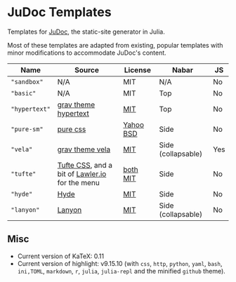 # JuDoc Templates

Templates for [JuDoc](https://github.com/tlienart/JuDoc.jl), the static-site generator in Julia.

Most of these templates are adapted from existing, popular templates with minor modifications to accommodate JuDoc's content.

| Name | Source | License | Nabar | JS  |
| ---- | ------ | ------- | ----- | --- |
| `"sandbox"`  | N/A    | MIT     | N/A | No |
| `"basic"`  | N/A    | MIT     | Top | No |
| `"hypertext"` | [grav theme hypertext](https://github.com/artofthesmart/hypertext) | [MIT](https://github.com/artofthesmart/hypertext/blob/master/LICENSE) | Top | No |
| `"pure-sm"` | [pure css](https://purecss.io/layouts/side-menu/) | [Yahoo BSD](https://github.com/pure-css/pure-site/blob/master/LICENSE.md) | Side | No |
| `"vela"` | [grav theme vela](https://github.com/danzinger/grav-theme-vela) | [MIT](https://github.com/danzinger/grav-theme-vela/blob/develop/LICENSE) | Side (collapsable) | Yes |
| `"tufte"` | [Tufte CSS](https://github.com/edwardtufte/tufte-css), and a bit of [Lawler.io](https://github.com/Eiriksmal/lawler-dot-io) for the menu | [both](https://github.com/edwardtufte/tufte-css/blob/gh-pages/LICENSE)  [MIT](https://github.com/Eiriksmal/lawler-dot-io/blob/main/license.md) | Side | No |
| `"hyde"` | [Hyde](https://github.com/poole/hyde) | [MIT](https://github.com/poole/hyde/blob/master/LICENSE.md) | Side | No |
| `"lanyon"` | [Lanyon](https://github.com/poole/lanyon) | [MIT](https://github.com/poole/lanyon/blob/master/LICENSE.md) | Side (collapsable) | No |

## Misc

* Current version of KaTeX: 0.11
* Current version of highlight: v9.15.10 (with `css`, `http`, `python`, `yaml`, `bash`, `ini,TOML`, `markdown`, `r`, `julia`, `julia-repl` and the minified `github` theme).
